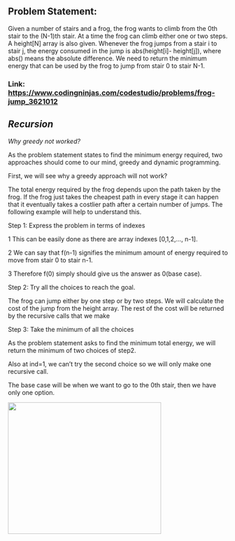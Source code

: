 ## Problem Statement:

Given a number of stairs and a frog, the frog wants to climb from the 0th stair to the (N-1)th stair. At a time the frog can climb either one or two steps. A height[N] array is also given. Whenever the frog jumps from a stair i to stair j, the energy consumed in the jump is abs(height[i]- height[j]), where abs() means the absolute difference. 
We need to return the minimum energy that can be used by the frog to jump from stair 0 to stair N-1.

### Link: https://www.codingninjas.com/codestudio/problems/frog-jump_3621012

## *Recursion*

*Why greedy not worked?*

As the problem statement states to find the minimum energy required, two approaches should come to our mind, greedy and dynamic programming.

First, we will see why a greedy approach will not work?

The total energy required by the frog depends upon the path taken by the frog. If the frog just takes the cheapest path in every stage it can happen that it eventually takes a costlier path after a certain number of jumps. The following example will help to understand this.

Step 1: Express the problem in terms of indexes

1 This can be easily done as there are array indexes [0,1,2,…, n-1].

2 We can say that f(n-1) signifies the minimum amount of energy required to move from stair 0 to stair n-1. 

3 Therefore f(0) simply should give us the answer as 0(base case).

Step 2: Try all the choices to reach the goal.

The frog can jump either by one step or by two steps. We will calculate the cost of the jump from the height array. The rest of the cost will be returned by the recursive calls that we make

Step 3: Take the minimum of all the choices

As the problem statement asks to find the minimum total energy, we will return the minimum of two choices of step2.

Also at ind=1, we can’t try the second choice so we will only make one recursive call.

The base case will be when we want to go to the 0th stair, then we have only one option.

<img width=350px height=300px src="https://user-images.githubusercontent.com/66131928/167454355-6070c19b-1dfc-43ef-9020-b66a07db2ba7.png"></img>

